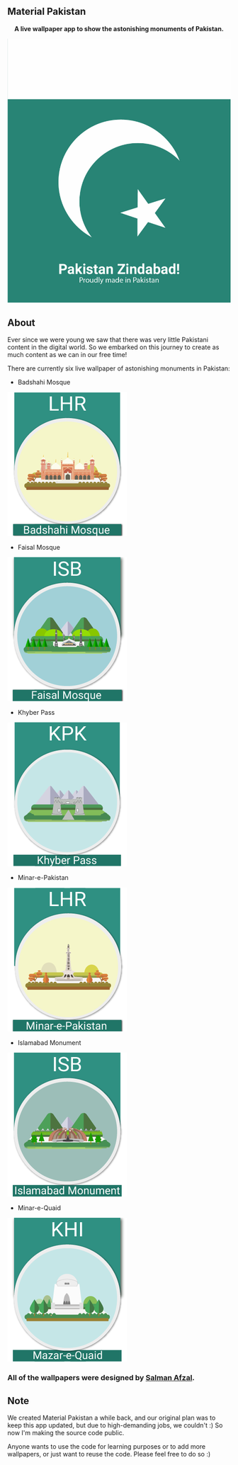 ## Material Pakistan

<p align="center"><b>A live wallpaper app to show the astonishing monuments of Pakistan.</b></p>

<p align="center">
  <img src="./app/src/main/assets/splash_image.jpg">
</p>

## About

Ever since we were young we saw that there was very little Pakistani content in the digital world. So we embarked on this journey to create as much content as we can in our free time!

There are currently six live wallpaper of astonishing monuments in Pakistan:

- Badshahi Mosque

<img src="./app/src/main/res/drawable/live_badshahi_mosque_icon.png">

- Faisal Mosque

<img src="./app/src/main/res/drawable/live_faisal_mosque_icon.png">

- Khyber Pass

<img src="./app/src/main/res/drawable/live_khyberpass_icon.png">

- Minar-e-Pakistan

<img src="./app/src/main/res/drawable/live_minare_pak_icon.png">

- Islamabad Monument

<img src="./app/src/main/res/drawable/live_monument_icon.png">

- Minar-e-Quaid

<img src="./app/src/main/res/drawable/live_quaid_icon.png">


### All of the wallpapers were designed by <a href="u">Salman Afzal</a>.


## Note

We created Material Pakistan a while back, and our original plan was to keep this app updated, but due to high-demanding jobs, we couldn't :) So now I'm making the source code public. 

Anyone wants to use the code for learning purposes or to add more wallpapers, or just want to reuse the code. Please feel free to do so :)

